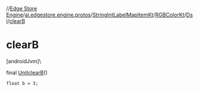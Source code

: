 //[Edge Store Engine](../../../../../index.md)/[ai.edgestore.engine.protos](../../../index.md)/[StringIntLabelMapItemKt](../../index.md)/[RGBColorKt](../index.md)/[Dsl](index.md)/[clearB](clear-b.md)

# clearB

[androidJvm]\

final [Unit](https://kotlinlang.org/api/latest/jvm/stdlib/kotlin/-unit/index.html)[clearB](clear-b.md)()

<code>float b = 3;</code>
